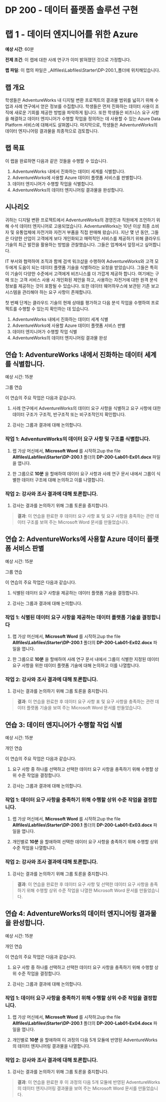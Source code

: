 ﻿---
lab:
    title: '데이터 엔지니어를 위한 Azure'
    module: '모듈 1: 데이터 엔지니어를 위한 Azure'
---

# DP 200 - 데이터 플랫폼 솔루션 구현
# 랩 1 - 데이터 엔지니어를 위한 Azure

**예상 시간**: 60분

**전제 조건**: 이 랩에 대한 사례 연구가 이미 밝혀졌던 것으로 가정합니다.

**랩 파일**: 이 랩의 파일은 _Allfiles\Labfiles\Starter\DP-200.1_폴더에 위치해있습니다.

## 랩 개요

학생들은 AdventureWorks 내 디지털 변환 프로젝트의 결과물 범위를 넓히기 위해 수업과 사례 연구에서 얻은 정보를 수집합니다. 학생들은 먼저 진화하는 데이터 사용이 조직에 새로운 기회를 제공한 방법을 파악하게 됩니다. 또한 학생들은 비즈니스 요구 사항을 해결하고 데이터 엔지니어가 수행할 작업을 정의하는 데 사용할 수 있는 Azure Data Platform 서비스에 대해서도 살펴봅니다. 마지막으로, 학생들은 AdventureWorks의 데이터 엔지니어링 결과물을 최종적으로 검토합니다.

## 랩 목표
  
이 랩을 완료하면 다음과 같은 것들을 수행할 수 있습니다.

1. AdventureWorks 내에서 진화하는 데이터 세계를 식별합니다.
2. AdventureWorks에 사용할 Azure 데이터 플랫폼 서비스를 판별합니다.
3. 데이터 엔지니어가 수행할 작업을 식별합니다.
4. AdventureWorks의 데이터 엔지니어링 결과물을 완성합니다.

## 시나리오
  
귀하는 디지털 변환 프로젝트에서 AdventureWorks의 경영진과 직원에게 조언하기 위해 수석 데이터 엔지니어로 고용되었습니다.  AdventureWorks는 10년 이상 최종 소비자 및 유통업체에 자전거와 자전거 부품을 직접 판매해 왔습니다. 지난 몇 년 동안, 그들은 다양한 산업이 고객에게 보다 개인화되고 매력적인 서비스를 제공하기 위해 클라우드 기술의 최근 발전을 활용하는 방법을 관찰했습니다. 그들은 업계에서 앞장서고 싶어합니다.

IT 부서와 협력하여 조직과 함께 검색 워크샵을 수행하여 AdventureWorks와 고객 모두에게 도움이 되는 데이터 플랫폼 기술을 식별하라는 요청을 받았습니다. 그들은 특히 이 기술이 다양한 수준에서 고객에게 비즈니스를 더 가깝게 제공하 합니다. 여기에는 구매 또는 고객 서비스 사용 시 개인화된 제안을 하고, 사용하는 자전거에 대한 원격 분석 정보를 제공하는 것이 포함될 수 있습니다. 또한 데이터 웨어하우스에 보관된 기존 보고 시스템을 관리해야 하는 요구 사항이 존재합니다.

첫 번째 단계는 클라우드 기술의 현재 상태를 평가하고 다음 분석 작업을 수행하여 프로젝트를 수행할 수 있는지 확인하는 데 있습니다.

1. AdventureWorks 내에서 진화하는 데이터 세계 식별
2. AdventureWorks에 사용할 Azure 데이터 플랫폼 서비스 판별
3. 데이터 엔지니어가 수행할 작업 식별
4. AdventureWorks의 데이터 엔지니어링 결과물 완성

## 연습 1: AdventureWorks 내에서 진화하는 데이터 세계를 식별합니다.

예상 시간: 15분

그룹 연습
  
이 연습의 주요 작업은 다음과 같습니다.

1. 사례 연구에서 AdventureWorks의 데이터 요구 사항을 식별하고 요구 사항에 대한 데이터 구조가 구조적, 반구조적 또는 비구조적인지 확인합니다.

1. 강사는 그룹과 결과에 대해 논의합니다.

### 작업 1: AdventureWorks의 데이터 요구 사항 및 구조를 식별합니다.

1. 랩 가상 머신에서, **Microsoft Word** 를 시작하고up the file **Allfiles\Labfiles\Starter\DP-200.1** 폴더의 **DP-200-Lab01-Ex01.docx** 파일을 엽니다.

1. 한 그룹으로 **10분** 을 할애하여 데이터 요구 사항과 사례 연구 문서 내에서 그룹이 식별한 데이터 구조에 대해 논의하고 이를 나열합니다.

### 작업 2: 강사와 조사 결과에 대해 토론합니다.

1. 강사는 결과를 논의하기 위해 그룹 토론을 중지합니다.

> **결과**: 이 연습을 완료한 후 데이터 요구 사항 표 및 요구 사항을 충족하는 관련 데이터 구조를 보여 주는 Microsoft Word 문서를 만들었습니다.

## 연습 2: AdventureWorks에 사용할 Azure 데이터 플랫폼 서비스 판별
  
예상 시간: 15분

그룹 연습
  
이 연습의 주요 작업은 다음과 같습니다.

1. 식별된 데이터 요구 사항을 제공하는 데이터 플랫폼 기술을 결정합니다.

1. 강사는 그룹과 결과에 대해 논의합니다.

### 작업 1: 식별된 데이터 요구 사항을 제공하는 데이터 플랫폼 기술을 결정합니다

1. 랩 가상 머신에서, **Microsoft Word** 를 시작하고up the file **Allfiles\Labfiles\Starter\DP-200.1** 폴더의 **DP-200-Lab01-Ex02.docx** 파일을 엽니다.

1. 한 그룹으로 **10분** 을 할애하여 사례 연구 문서 내에서 그룹이 식별한 지정된 데이터 요구 사항을 위한 데이터 플랫폼 기술에 대해 논의하고 이를 나열합니다.

### 작업 2: 강사와 조사 결과에 대해 토론합니다.

1. 강사는 결과를 논의하기 위해 그룹 토론을 중지합니다.

> **결과**: 이 연습을 완료한 후 데이터 요구 사항 표 및 요구 사항을 충족하는 관련 데이터 플랫폼 기술을 보여 주는 Microsoft Word 문서를 만들었습니다.

## 연습 3: 데이터 엔지니어가 수행할 작업 식별
  
예상 시간: 15분

개인 연습
  
이 연습의 주요 작업은 다음과 같습니다.

1. 요구 사항 중 하나를 선택하고 선택한 데이터 요구 사항을 충족하기 위해 수행할 상위 수준 작업을 결정합니다.

1. 강사는 그룹과 결과에 대해 논의합니다.

### 작업 1: 데이터 요구 사항을 충족하기 위해 수행할 상위 수준 작업을 결정합니다.

1. 랩 가상 머신에서, **Microsoft Word** 를 시작하고up the file **Allfiles\Labfiles\Starter\DP-200.1** 폴더의 **DP-200-Lab01-Ex03.docx** 파일을 엽니다.

1. 개인별로 **10분** 을 할애하여 선택한 데이터 요구 사항을 충족하기 위해 수행할 상위 수준 작업을 나열합니다.

### 작업 2: 강사와 조사 결과에 대해 토론합니다.

1. 강사는 결과를 논의하기 위해 그룹 토론을 중지합니다.

> **결과**: 이 연습을 완료한 후 데이터 요구 사항 및 선택한 데이터 요구 사항을 충족하기 위해 수행할 상위 수준 작업을 나열한 Microsoft Word 문서를 만들었습니다.

## 연습 4: AdventureWorks의 데이터 엔지니어링 결과물을 완성합니다.
  
예상 시간: 15분

개인 연습
  
이 연습의 주요 작업은 다음과 같습니다.

1. 요구 사항 중 하나를 선택하고 선택한 데이터 요구 사항을 충족하기 위해 수행할 상위 수준 작업을 결정합니다.

1. 강사는 그룹과 결과에 대해 논의합니다.

### 작업 1: 데이터 요구 사항을 충족하기 위해 수행할 상위 수준 작업을 결정합니다.

1. 랩 가상 머신에서, **Microsoft Word** 를 시작하고up the file **Allfiles\Labfiles\Starter\DP-200.1** 폴더의 **DP-200-Lab01-Ex04.docx** 파일을 엽니다.

1. 개인별로 **10분** 을 할애하여 이 과정의 다음 5개 모듈에 반영된 AdventureWorks의 데이터 엔지니어링 결과물을 나열합니다.

### 작업 2: 강사와 조사 결과에 대해 토론합니다.

1. 강사는 결과를 논의하기 위해 그룹 토론을 중지합니다.

> **결과**: 이 연습을 완료한 후 이 과정의 다음 5개 모듈에 반영된 AdventureWorks의 데이터 엔지니어링 결과물을 보여 주는 Microsoft Word 문서를 만들었습니다.